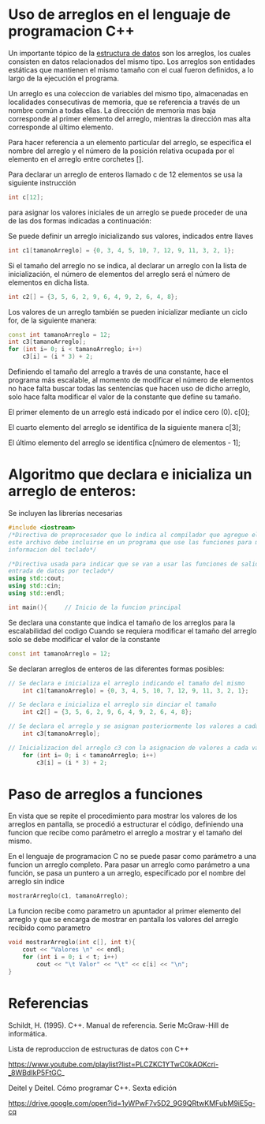 # Uso de arreglos en el lenguaje de programacion C++

Un importante tópico de la [estructura de datos](https://es.wikipedia.org/wiki/Estructura_de_datos) son los arreglos, los cuales consisten en datos relacionados del mismo tipo.
Los arreglos son entidades estáticas que mantienen el mismo tamaño con el cual fueron definidos, a lo largo de la ejecución el programa.

Un arreglo es una coleccion de variables del mismo tipo, almacenadas en localidades consecutivas de memoria, que se referencia a través de un nombre común a todas ellas. La dirección de memoria mas baja corresponde al primer elemento del arreglo, mientras la dirección mas alta corresponde al último elemento.

Para hacer referencia a un elemento particular del arreglo, se especifica el nombre del arreglo y el número de la posición relativa ocupada por el elemento en el arreglo entre corchetes [].

Para declarar un arreglo de enteros llamado c de 12 elementos se usa la siguiente instrucción

```cpp
int c[12];
```

para asignar los valores iniciales de un arreglo se puede proceder de una de las dos formas indicadas a continuación:

Se puede definir un arreglo inicializando sus valores, indicados entre llaves

```cpp
int c1[tamanoArreglo] = {0, 3, 4, 5, 10, 7, 12, 9, 11, 3, 2, 1};
```

Si el tamaño del arreglo no se indica, al declarar un arreglo con la lista de inicialización, el número de elementos del arreglo será el número de elementos en dicha lista.

```cpp
int c2[] = {3, 5, 6, 2, 9, 6, 4, 9, 2, 6, 4, 8};
```

Los valores de un arreglo también se pueden inicializar mediante un ciclo for, de la siguiente manera:

```cpp
const int tamanoArreglo = 12;
int c3[tamanoArreglo];
for (int i= 0; i < tamanoArreglo; i++)
	c3[i] = (i * 3) + 2;
```

Definiendo el tamaño del arreglo a través de una constante, hace el programa más escalable, al momento de modificar el número de elementos  no hace falta buscar todas las sentencias que hacen uso de dicho arreglo, solo hace falta modificar el valor de la constante que define su tamaño.

El primer elemento de un arreglo está indicado por el índice cero (0).
c[0];

El cuarto elemento del arreglo se identifica de la siguiente manera
c[3];

El último elemento del arreglo se identifica
c[número de elementos - 1];

# Algoritmo que declara e inicializa un arreglo de enteros:

Se incluyen las librerías necesarias

```cpp
#include <iostream>
/*Directiva de preprocesador que le indica al compilador que agregue el contenido del archivo iostream
este archivo debe incluirse en un programa que use las funciones para mostrar informacion en la pantalla o leer
informacion del teclado*/

/*Directiva usada para indicar que se van a usar las funciones de salida de datos por pantalla y 
entrada de datos por teclado*/
using std::cout;
using std::cin;
using std::endl;
```

```cpp
int main(){		// Inicio de la funcion principal
```
Se declara una constante que indica el tamaño de los arreglos para la escalabilidad del codigo
Cuando se requiera modificar el tamaño del arreglo solo se debe modificar el valor de la constante

```cpp
const int tamanoArreglo = 12;
```

Se declaran arreglos de enteros de las diferentes formas posibles:

```cpp
// Se declara e inicializa el arreglo indicando el tamaño del mismo
	int c1[tamanoArreglo] = {0, 3, 4, 5, 10, 7, 12, 9, 11, 3, 2, 1};

// Se declara e inicializa el arreglo sin dinciar el tamaño
	int c2[] = {3, 5, 6, 2, 9, 6, 4, 9, 2, 6, 4, 8};

// Se declara el arreglo y se asignan posteriormente los valores a cada variable
	int c3[tamanoArreglo];

// Inicializacion del arreglo c3 con la asignacion de valores a cada variable del arreglo individualmente
	for (int i= 0; i < tamanoArreglo; i++)
		c3[i] = (i * 3) + 2;
```

# Paso de arreglos a funciones

En vista que se repite el procedimiento para mostrar los valores de los arreglos en pantalla, se procedió a estructurar el código, definiendo una funcion que recibe como parámetro el arreglo a mostrar y el tamaño del mismo.

En el lenguaje de programacion C no se puede pasar como parámetro a una funcion un arreglo completo. Para pasar un arreglo como parámetro a una función, se pasa un puntero a un arreglo, especificado por el nombre del arreglo sin indice

```cpp
mostrarArreglo(c1, tamanoArreglo);
```

La funcion recibe como parametro un apuntador al primer elemento del arreglo y que se encarga de mostrar en pantalla los valores del arreglo recibido como parametro

```cpp
void mostrarArreglo(int c[], int t){
	cout << "Valores \n" << endl;
	for (int i = 0; i < t; i++)
		cout << "\t Valor" << "\t" << c[i] << "\n";
}
```

# Referencias

Schildt, H. (1995). C++. Manual de referencia. Serie McGraw-Hill de informática.

Lista de reproduccion de estructuras de datos con C++

https://www.youtube.com/playlist?list=PLCZKC1YTwC0kAOKcri-_8WBdIkP5FtGC_

Deitel y Deitel. Cómo programar C++. Sexta edición

https://drive.google.com/open?id=1yWPwF7v5D2_9G9QRtwKMFubM9iE5g-cq
